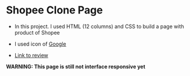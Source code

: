 # Shopee Clone Page

- In this project. I used HTML (12 columns) and CSS to build a page with product of Shopee

- I used icon of [Google](https://fontawesome.com/)

- [Link to review](https://shopee-clone.netlify.app/)

**WARNING: This page is still not interface responsive yet**
